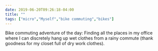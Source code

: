 ```yaml
---
date: 2019-06-20T09:26:18-04:00
title: ""
tags: ["micro","Myself","bike commuting","bikes"]
---
```

Bike commuting adventure of the day: Finding all the places in my office where I can discretely hang up wet clothes from a rainy commute (thank goodness for my closet full of dry work clothes).
